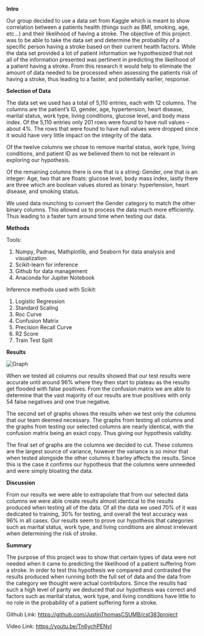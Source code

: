 **Intro**

Our group decided to use a data set from Kaggle which is meant to show correlation between a patients health (things such as BMI, smoking, age, etc…) and their likelihood of having a stroke.  The objective of this project was to be able to take the data set and determine the probability of a specific person having a stroke based on their current health factors. While the data set provided a lot of patient information we hypothesized that not all of the information presented was pertinent in predicting the likelihood of a patient having a stroke. From this research it would help to eliminate the amount of data needed to be processed when assessing the patients risk of having a stroke, thus leading to a faster, and potentially earlier, response.


**Selection of Data**

The data set we used has a total of 5,110 entries, each with 12 columns. The columns are the patient’s ID, gender, age, hypertension, heart disease, marital status, work type, living conditions, glucose level, and body mass index. Of the 5,110 entries only 201 rows were found to have null values – about 4%. The rows that were found to have null values were dropped since it would have very little impact on the integrity of the data.

Of the twelve columns we chose to remove marital status, work type, living conditions, and patient ID as we believed them to not be relevant in exploring our hypothesis.

Of the remaining columns there is one that is a string: Gender, one that is an integer: Age, two that are floats:  glucose level, body mass index, lastly there are three which are boolean values stored as binary: hypertension, heart disease, and smoking status.

We used data munching to convert the Gender category to match the other binary columns. This allowed us to process the data much more efficiently. Thus leading to a faster turn around time when testing our data.

**Methods**

Tools: 
  1. Numpy, Padnas, Mathplotlib, and Seaborn for data analysis and visualization
  2. Scikit-learn for inference
  3. Github for data management
  4. Anaconda for Jupiter Notebook

Inference methods used with Scikit:
  1. Logistic Regression
  2. Standard Scaling
  3. Roc Curve
  4. Confusion Matrix
  5. Precision Recall Curve
  6. R2 Score
  7. Train Test Split

**Results**

![Graph](https://i.imgur.com/cIebX23.png)

 When we tested all columns our results showed that our test results were accurate until around 96% where they then start to plateau as the results get flooded with false positives. From the confusion matrix we are able to determine that the vast majority of our results are true positives with only 54 false negatives and one true negative. 

The second set of graphs shows the results when we test only the columns that our team deemed necessary. The graphs from testing all columns and the graphs from testing our selected columns are nearly identical, with the confusion matrix being an exact copy. Thus giving our hypothesis validity.

The final set of graphs are the columns we decided to cut. These columns are the largest source of variance, however the variance is so minor that when tested alongside the other columns it barley affects the results. Since this is the case it confirms our hypothesis that the columns were unneeded and were simply bloating the data.

**Discussion**

From our results we were able to extrapolate that from our selected data columns we were able create results almost identical to the results produced when testing all of the data. Of all the data we used 70% of it was dedicated to training, 30% for testing, and overall the test accuracy was 96% in all cases. Our results seem to prove our hypothesis that categories such as marital status, work type, and living conditions are almost irrelevant when determining the risk of stroke.

**Summary**

The purpose of this project was to show that certain types of data were not needed when it came to predicting the likelihood of a patient suffering from a stroke. In order to test this hypothesis we compared and contrasted the results produced when running both the full set of data and the data from the category we thought were actual contributors. Since the results had such a high level of parity we deduced that our hypothesis was correct and factors such as  marital status, work type,  and living conditions have little to no role in the probability of a patient suffering form a stroke.

Github Link: https://github.com/JustinThomasCSUMB/cst383project

Video Link: https://youtu.be/Tn6ychPENyI

